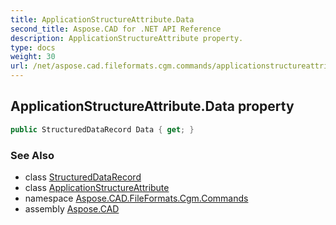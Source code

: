 ```yaml
---
title: ApplicationStructureAttribute.Data
second_title: Aspose.CAD for .NET API Reference
description: ApplicationStructureAttribute property. 
type: docs
weight: 30
url: /net/aspose.cad.fileformats.cgm.commands/applicationstructureattribute/data/
---
```

## ApplicationStructureAttribute.Data property

```csharp
public StructuredDataRecord Data { get; }
```

### See Also

* class [StructuredDataRecord](../../../aspose.cad.fileformats.cgm.classes/structureddatarecord/)
* class [ApplicationStructureAttribute](../)
* namespace [Aspose.CAD.FileFormats.Cgm.Commands](../../applicationstructureattribute/)
* assembly [Aspose.CAD](../../../)


